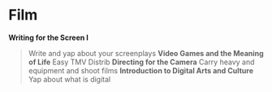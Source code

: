 # Film

**Writing for the Screen I**
> Write and yap about your screenplays
**Video Games and the Meaning of Life**
> Easy TMV Distrib
**Directing for the Camera**
> Carry heavy and equipment and shoot films
**Introduction to Digital Arts and Culture**
> Yap about what is digital